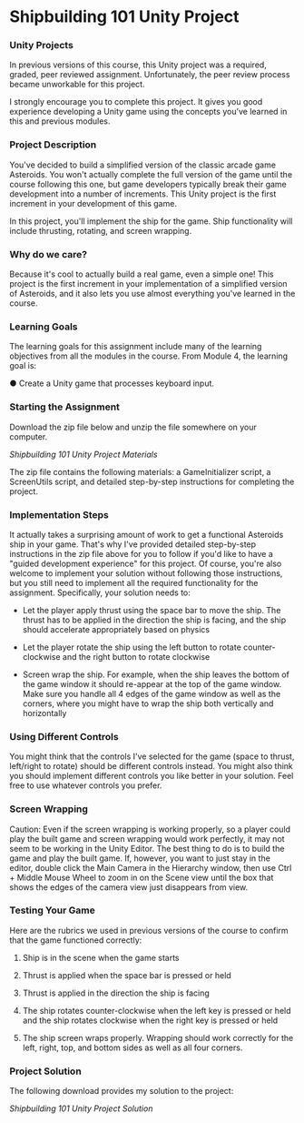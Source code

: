 # Shipbuilding 101 Unity Project

### Unity Projects

In previous versions of this course, this Unity project was a required, graded, peer reviewed assignment. Unfortunately, the peer review process became unworkable for this project.  

I strongly encourage you to complete this project. It gives you good experience developing a Unity game using the concepts you’ve learned in this and previous modules.

### Project Description  

You've decided to build a simplified version of the classic arcade game Asteroids. You won't actually complete the full version of the game until the course following this one, but game developers typically break their game development into a number of increments. This Unity project is the first increment in your development of this game.

In this project, you'll implement the ship for the game. Ship functionality will include thrusting, rotating, and screen wrapping.

### Why do we care?

Because it's cool to actually build a real game, even a simple one! This project is the first increment in your implementation of a simplified version of Asteroids, and it also lets you use almost everything you've learned in the course.

### Learning Goals

The learning goals for this assignment include many of the learning objectives from all the modules in the course. From Module 4, the learning goal is:

● Create a Unity game that processes keyboard input.

### Starting the Assignment

Download the zip file below and unzip the file somewhere on your computer.

*Shipbuilding 101 Unity Project Materials*

The zip file contains the following materials: a GameInitializer script, a ScreenUtils script, and detailed step-by-step instructions for completing the project.

### Implementation Steps

  It actually takes a surprising amount of work to get a functional Asteroids ship in your game. That's why I've provided detailed step-by-step instructions in the zip file above for you to follow if you'd like to have a "guided development experience" for this project.
  Of course, you're also welcome to implement your solution without following those instructions, but you still need to implement all the required functionality for the assignment. Specifically, your solution needs to:

 - Let the player apply thrust using the space bar to move the ship. The thrust has to be applied in the direction the ship is facing, and the ship should accelerate appropriately based on physics

 - Let the player rotate the ship using the left button to rotate counter-clockwise and the right button to rotate clockwise

 - Screen wrap the ship. For example, when the ship leaves the bottom of the game window it should re-appear at the top of the game window. Make sure you handle all 4 edges of the game window as well as the corners, where you might have to wrap the ship both vertically and horizontally

### Using Different Controls

You might think that the controls I've selected for the game (space to thrust, left/right to rotate) should be different controls instead. You might also think you should implement different controls you like better in your solution. Feel free to use whatever controls you prefer.

### Screen Wrapping

Caution: Even if the screen wrapping is working properly, so a player could play the built game and screen wrapping would work perfectly, it may not seem to be working in the Unity Editor. The best thing to do is to build the game and play the built game. If, however, you want to just stay in the editor, double click the Main Camera in the Hierarchy window, then use Ctrl + Middle Mouse Wheel to zoom in on the Scene view until the box that shows the edges of the camera view just disappears from view.

### Testing Your Game

Here are the rubrics we used in previous versions of the course to confirm that the game functioned correctly:

1. Ship is in the scene when the game starts

2. Thrust is applied when the space bar is pressed or held

3. Thrust is applied in the direction the ship is facing

4. The ship rotates counter-clockwise when the left key is pressed or held and the ship rotates clockwise when the right key is pressed or held

5. The ship screen wraps properly. Wrapping should work correctly for the left, right, top, and bottom sides as well as all four corners. 

### Project Solution

The following download provides my solution to the project:

*Shipbuilding 101 Unity Project Solution*

